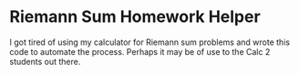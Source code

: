 # Riemann Sum Homework Helper

I got tired of using my calculator for Riemann sum problems and wrote this code to automate the process. Perhaps it may be of use to the Calc 2 students out there.